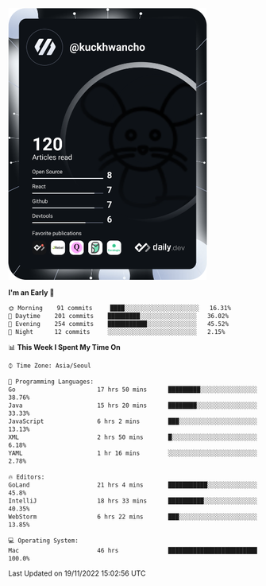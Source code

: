 <a href="https://app.daily.dev/kuckhwancho"><img src="https://github.com/kuckjwi0928/kuckjwi0928/blob/master/devcard.svg" width="400" alt="Kuckjwi Devcard"/></a>

<!--START_SECTION:waka-->
**I'm an Early 🐤** 

```text
🌞 Morning    91 commits     ████░░░░░░░░░░░░░░░░░░░░░   16.31% 
🌆 Daytime    201 commits    █████████░░░░░░░░░░░░░░░░   36.02% 
🌃 Evening    254 commits    ███████████░░░░░░░░░░░░░░   45.52% 
🌙 Night      12 commits     ░░░░░░░░░░░░░░░░░░░░░░░░░   2.15%

```


📊 **This Week I Spent My Time On** 

```text
⌚︎ Time Zone: Asia/Seoul

💬 Programming Languages: 
Go                       17 hrs 50 mins      █████████░░░░░░░░░░░░░░░░   38.76% 
Java                     15 hrs 20 mins      ████████░░░░░░░░░░░░░░░░░   33.33% 
JavaScript               6 hrs 2 mins        ███░░░░░░░░░░░░░░░░░░░░░░   13.13% 
XML                      2 hrs 50 mins       █░░░░░░░░░░░░░░░░░░░░░░░░   6.18% 
YAML                     1 hr 16 mins        ░░░░░░░░░░░░░░░░░░░░░░░░░   2.78%

🔥 Editors: 
GoLand                   21 hrs 4 mins       ███████████░░░░░░░░░░░░░░   45.8% 
IntelliJ                 18 hrs 33 mins      ██████████░░░░░░░░░░░░░░░   40.35% 
WebStorm                 6 hrs 22 mins       ███░░░░░░░░░░░░░░░░░░░░░░   13.85%

💻 Operating System: 
Mac                      46 hrs              █████████████████████████   100.0%

```


 Last Updated on 19/11/2022 15:02:56 UTC
<!--END_SECTION:waka-->
